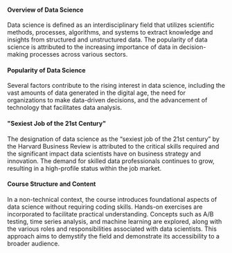 #### Overview of Data Science

Data science is defined as an interdisciplinary field that utilizes scientific methods, processes, algorithms, and systems to extract knowledge and insights from structured and unstructured data. The popularity of data science is attributed to the increasing importance of data in decision-making processes across various sectors. 

#### Popularity of Data Science

Several factors contribute to the rising interest in data science, including the vast amounts of data generated in the digital age, the need for organizations to make data-driven decisions, and the advancement of technology that facilitates data analysis. 

#### "Sexiest Job of the 21st Century"

The designation of data science as the “sexiest job of the 21st century” by the Harvard Business Review is attributed to the critical skills required and the significant impact data scientists have on business strategy and innovation. The demand for skilled data professionals continues to grow, resulting in a high-profile status within the job market.

#### Course Structure and Content

In a non-technical context, the course introduces foundational aspects of data science without requiring coding skills. Hands-on exercises are incorporated to facilitate practical understanding. Concepts such as A/B testing, time series analysis, and machine learning are explored, along with the various roles and responsibilities associated with data scientists. This approach aims to demystify the field and demonstrate its accessibility to a broader audience.